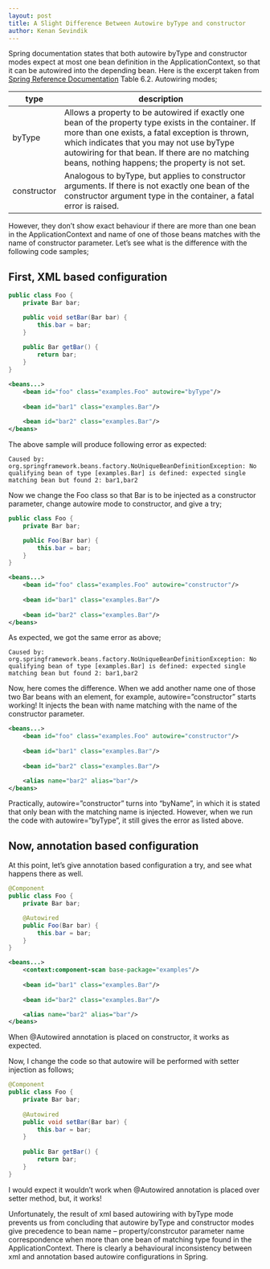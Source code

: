 ```yaml
---
layout: post
title: A Slight Difference Between Autowire byType and constructor
author: Kenan Sevindik
---
```


Spring documentation states that both autowire byType and constructor modes expect at most one bean definition in the 
ApplicationContext, so that it can be autowired into the depending bean. Here is the excerpt taken from 
[Spring Reference Documentation](http://docs.spring.io/spring/docs/current/spring-framework-reference/htmlsingle/) 
Table 6.2. Autowiring modes;

| type        | description |
|-------------|-------------|
| byType      |      Allows a property to be autowired if exactly one bean of the property type exists in the container. If more than one exists, a fatal exception is thrown, which indicates that you may not use byType autowiring for that bean. If there are no matching beans, nothing happens; the property is not set.       |
| constructor |      Analogous to byType, but applies to constructor arguments. If there is not exactly one bean of the constructor argument type in the container, a fatal error is raised.       |


However, they don’t show exact behaviour if there are more than one bean in the ApplicationContext and name of one of 
those beans matches with the name of constructor parameter. Let’s see what is the difference with the following code 
samples;

## First, XML based configuration

```java
public class Foo {
	private Bar bar;

	public void setBar(Bar bar) {
		this.bar = bar;
	}
	
	public Bar getBar() {
		return bar;
	}
}
```

```xml
<beans...>
    <bean id="foo" class="examples.Foo" autowire="byType"/>
    
    <bean id="bar1" class="examples.Bar"/>
    
    <bean id="bar2" class="examples.Bar"/>
</beans>
```

The above sample will produce following error as expected:

```console
Caused by: org.springframework.beans.factory.NoUniqueBeanDefinitionException: No qualifying bean of type [examples.Bar] is defined: expected single matching bean but found 2: bar1,bar2
```

Now we change the Foo class so that Bar is to be injected as a constructor parameter, change autowire mode to constructor, 
and give a try;

```java
public class Foo {
	private Bar bar;

	public Foo(Bar bar) {
		this.bar = bar;
	}
}
```

```xml
<beans...>
    <bean id="foo" class="examples.Foo" autowire="constructor"/>
    
    <bean id="bar1" class="examples.Bar"/>
    
    <bean id="bar2" class="examples.Bar"/>
</beans>
```

As expected, we got the same error as above;

```console
Caused by: org.springframework.beans.factory.NoUniqueBeanDefinitionException: No qualifying bean of type [examples.Bar] is defined: expected single matching bean but found 2: bar1,bar2
```

Now, here comes the difference. When we add another name one of those two Bar beans with an element, for example, 
autowire=”constructor” starts working! It injects the bean with name matching with the name of the constructor parameter.

```xml
<beans...>
    <bean id="foo" class="examples.Foo" autowire="constructor"/>
    
    <bean id="bar1" class="examples.Bar"/>
    
    <bean id="bar2" class="examples.Bar"/>

    <alias name="bar2" alias="bar"/>
</beans>
```

Practically, autowire=”constructor” turns into “byName”, in which it is stated that only bean with the matching name is 
injected. However, when we run the code with autowire=”byType”, it still gives the error as listed above.

## Now, annotation based configuration

At this point, let’s give annotation based configuration a try, and see what happens there as well.

```java
@Component
public class Foo {
	private Bar bar;

	@Autowired
	public Foo(Bar bar) {
		this.bar = bar;
	}	
}
```

```xml
<beans...>
    <context:component-scan base-package="examples"/>
    
    <bean id="bar1" class="examples.Bar"/>
    
    <bean id="bar2" class="examples.Bar"/>

    <alias name="bar2" alias="bar"/>
</beans>
```

When @Autowired annotation is placed on constructor, it works as expected.

Now, I change the code so that autowire will be performed with setter injection as follows;

```java
@Component
public class Foo {
	private Bar bar;
	
	@Autowired
	public void setBar(Bar bar) {
		this.bar = bar;
	}
	
	public Bar getBar() {
		return bar;
	}
}
```

I would expect it wouldn’t work when @Autowired annotation is placed over setter method, but, it works!

Unfortunately, the result of xml based autowiring with byType mode prevents us from concluding that autowire byType and 
constructor modes give precedence to bean name – property/constrcutor parameter name correspondence when more than one 
bean of matching type found in the ApplicationContext. There is clearly a behavioural inconsistency between xml and 
annotation based autowire configurations in Spring.
